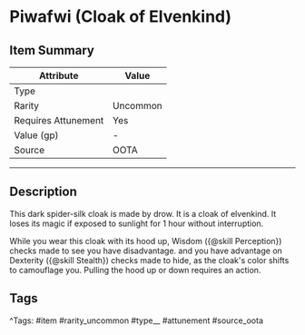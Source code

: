 # Piwafwi (Cloak of Elvenkind)

## Item Summary

| Attribute            | Value                        |
|----------------------|------------------------------|
| Type                 |   |
| Rarity               | Uncommon             |
| Requires Attunement  | Yes                |
| Value (gp)           | -    |
| Source               | OOTA |

---

## Description

This dark spider-silk cloak is made by drow. It is a cloak of elvenkind. It loses its magic if exposed to sunlight for 1 hour without interruption.

While you wear this cloak with its hood up, Wisdom ({@skill Perception}) checks made to see you have disadvantage. and you have advantage on Dexterity ({@skill Stealth}) checks made to hide, as the cloak's color shifts to camouflage you. Pulling the hood up or down requires an action.

## Tags

^Tags: #item #rarity_uncommon #type__ #attunement #source_oota